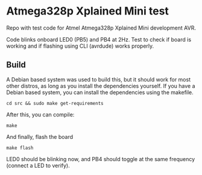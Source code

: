 # Atmega328p Xplained Mini test

Repo with test code for Atmel Atmega328p Xplained Mini development AVR.

Code blinks onboard LED0 (PB5) and PB4 at 2Hz. Test to check if board is working
and if flashing using CLI (avrdude) works properly.

## Build

A Debian based system was used to build this, but it should work for most other
distros, as long as you install the dependencies yourself. If you have a Debian
based system, you can install the dependencies using the makefile.

```
cd src && sudo make get-requirements
```

After this, you can compile:

```
make
```

And finally, flash the board

```
make flash
```

LED0 should be blinking now, and PB4 should toggle at the same
frequency (connect a LED to verify).
